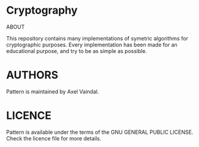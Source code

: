 # Cryptography
ABOUT

This repository contains many implementations of symetric algorithms for cryptographic purposes. 
Every implementation has been made for an educational purpose, and try to be as simple as possible.

# AUTHORS

Pattern is maintained by Axel Vaindal.

# LICENCE

Pattern is available under the terms of the GNU GENERAL PUBLIC LICENSE. Check the licence file for more details.
